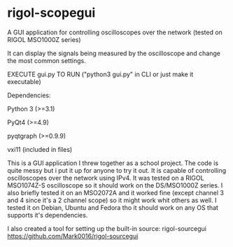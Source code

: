 # rigol-scopegui
A GUI application for controlling oscilloscopes over the network (tested on RIGOL MSO1000Z series)

It can display the signals being measured by the oscilloscope and change the most common settings.

EXECUTE gui.py TO RUN ("python3 gui.py" in CLI or just make it executable)

Dependencies:

Python 3   (>=3.1)

PyQt4      (>=4.9)

pyqtgraph  (>=0.9.9)

vxi11      (included in files)

This is a GUI application I threw together as a school project.
The code is quite messy but i put it up for anyone to try it out.
It is capable of controlling oscilloscopes over the network using IPv4.
It was tested on a RIGOL MSO1074Z-S oscilloscope so it should work on the DS/MSO1000Z series.
I also briefly tested it on an MSO2072A and it worked fine (except channel 3 and 4 since it's a 2 channel scope) so it might work whit others as well.
I tested it on Debian, Ubuntu and Fedora tho it should work on any OS that supports it's dependencies.

I also created a tool for setting up the built-in source: rigol-sourcegui https://github.com/Mark0016/rigol-sourcegui
